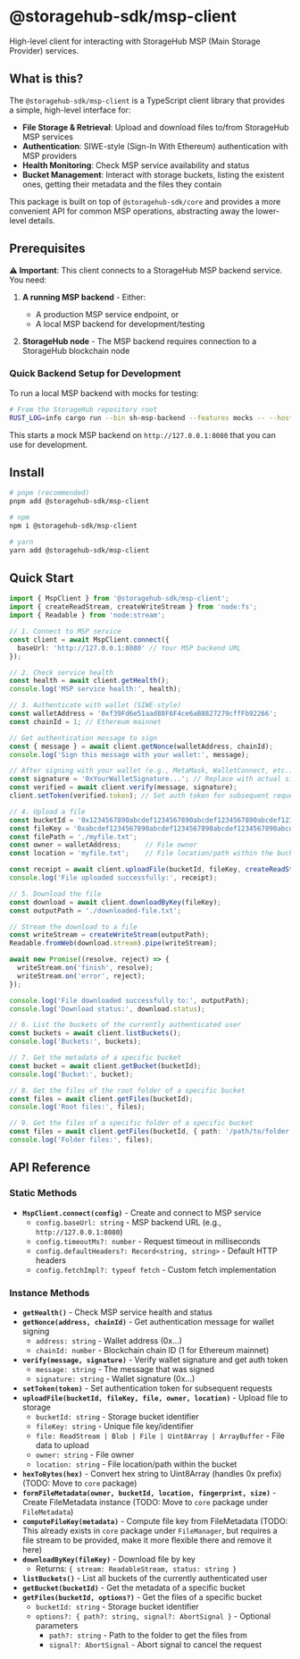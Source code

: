 # @storagehub-sdk/msp-client

High-level client for interacting with StorageHub MSP (Main Storage Provider) services.

## What is this?

The `@storagehub-sdk/msp-client` is a TypeScript client library that provides a simple, high-level interface for:

- **File Storage & Retrieval**: Upload and download files to/from StorageHub MSP services
- **Authentication**: SIWE-style (Sign-In With Ethereum) authentication with MSP providers
- **Health Monitoring**: Check MSP service availability and status
- **Bucket Management**: Interact with storage buckets, listing the existent ones, getting their metadata and the files they contain

This package is built on top of `@storagehub-sdk/core` and provides a more convenient API for common MSP operations, abstracting away the lower-level details.

## Prerequisites

**⚠️ Important**: This client connects to a StorageHub MSP backend service. You need:

1. **A running MSP backend** - Either:
   - A production MSP service endpoint, or
   - A local MSP backend for development/testing

2. **StorageHub node** - The MSP backend requires connection to a StorageHub blockchain node

### Quick Backend Setup for Development

To run a local MSP backend with mocks for testing:

```bash
# From the StorageHub repository root
RUST_LOG=info cargo run --bin sh-msp-backend --features mocks -- --host 127.0.0.1 --port 8080
```

This starts a mock MSP backend on `http://127.0.0.1:8080` that you can use for development.

## Install

```bash
# pnpm (recommended)
pnpm add @storagehub-sdk/msp-client

# npm
npm i @storagehub-sdk/msp-client

# yarn
yarn add @storagehub-sdk/msp-client
```

## Quick Start

```ts
import { MspClient } from '@storagehub-sdk/msp-client';
import { createReadStream, createWriteStream } from 'node:fs';
import { Readable } from 'node:stream';

// 1. Connect to MSP service
const client = await MspClient.connect({ 
  baseUrl: 'http://127.0.0.1:8080' // Your MSP backend URL
});

// 2. Check service health
const health = await client.getHealth();
console.log('MSP service health:', health);

// 3. Authenticate with wallet (SIWE-style)
const walletAddress = '0xf39Fd6e51aad88F6F4ce6aB8827279cffFb92266';
const chainId = 1; // Ethereum mainnet

// Get authentication message to sign
const { message } = await client.getNonce(walletAddress, chainId);
console.log('Sign this message with your wallet:', message);

// After signing with your wallet (e.g., MetaMask, WalletConnect, etc.)
const signature = '0xYourWalletSignature...'; // Replace with actual signature
const verified = await client.verify(message, signature);
client.setToken(verified.token); // Set auth token for subsequent requests

// 4. Upload a file
const bucketId = '0x1234567890abcdef1234567890abcdef1234567890abcdef1234567890abcdef'; // StorageHub bucket identifier
const fileKey = '0xabcdef1234567890abcdef1234567890abcdef1234567890abcdef1234567890';   // Unique file identifier
const filePath = './myfile.txt';
const owner = walletAddress;      // File owner
const location = 'myfile.txt';    // File location/path within the bucket

const receipt = await client.uploadFile(bucketId, fileKey, createReadStream(filePath), owner, location);
console.log('File uploaded successfully:', receipt);

// 5. Download the file
const download = await client.downloadByKey(fileKey);
const outputPath = './downloaded-file.txt';

// Stream the download to a file
const writeStream = createWriteStream(outputPath);
Readable.fromWeb(download.stream).pipe(writeStream);

await new Promise((resolve, reject) => {
  writeStream.on('finish', resolve);
  writeStream.on('error', reject);
});

console.log('File downloaded successfully to:', outputPath);
console.log('Download status:', download.status);

// 6. List the buckets of the currently authenticated user
const buckets = await client.listBuckets();
console.log('Buckets:', buckets);

// 7. Get the metadata of a specific bucket
const bucket = await client.getBucket(bucketId);
console.log('Bucket:', bucket);

// 8. Get the files of the root folder of a specific bucket
const files = await client.getFiles(bucketId);
console.log('Root files:', files);

// 9. Get the files of a specific folder of a specific bucket
const files = await client.getFiles(bucketId, { path: '/path/to/folder' });
console.log('Folder files:', files);
```

## API Reference

### Static Methods
- **`MspClient.connect(config)`** - Create and connect to MSP service
  - `config.baseUrl: string` - MSP backend URL (e.g., `http://127.0.0.1:8080`)
  - `config.timeoutMs?: number` - Request timeout in milliseconds
  - `config.defaultHeaders?: Record<string, string>` - Default HTTP headers
  - `config.fetchImpl?: typeof fetch` - Custom fetch implementation

### Instance Methods
- **`getHealth()`** - Check MSP service health and status
- **`getNonce(address, chainId)`** - Get authentication message for wallet signing
  - `address: string` - Wallet address (0x...)
  - `chainId: number` - Blockchain chain ID (1 for Ethereum mainnet)
- **`verify(message, signature)`** - Verify wallet signature and get auth token
  - `message: string` - The message that was signed
  - `signature: string` - Wallet signature (0x...)
- **`setToken(token)`** - Set authentication token for subsequent requests
- **`uploadFile(bucketId, fileKey, file, owner, location)`** - Upload file to storage
  - `bucketId: string` - Storage bucket identifier
  - `fileKey: string` - Unique file key/identifier
  - `file: ReadStream | Blob | File | Uint8Array | ArrayBuffer` - File data to upload
  - `owner: string` - File owner
  - `location: string` - File location/path within the bucket
- **`hexToBytes(hex)`** - Convert hex string to Uint8Array (handles 0x prefix) (TODO: Move to `core` package)
- **`formFileMetadata(owner, bucketId, location, fingerprint, size)`** - Create FileMetadata instance (TODO: Move to `core` package under `FileMetadata`)
- **`computeFileKey(metadata)`** - Compute file key from FileMetadata (TODO: This already exists in `core` package under `FileManager`, but requires a file stream to be provided, make it more flexible there and remove it here)
- **`downloadByKey(fileKey)`** - Download file by key
  - Returns: `{ stream: ReadableStream, status: string }`
- **`listBuckets()`** - List all buckets of the currently authenticated user
- **`getBucket(bucketId)`** - Get the metadata of a specific bucket
- **`getFiles(bucketId, options?)`** - Get the files of a specific bucket
  - `bucketId: string` - Storage bucket identifier
  - `options?: { path?: string, signal?: AbortSignal }` - Optional parameters
    - `path?: string` - Path to the folder to get the files from
    - `signal?: AbortSignal` - Abort signal to cancel the request